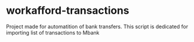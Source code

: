 # workafford-transactions
Project made for automatition of bank transfers. This script is dedicated for importing list of transactions to Mbank
